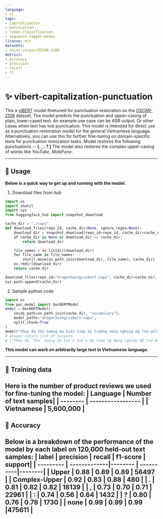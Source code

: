 ```yaml
---
language:
- vi
tags:
- capitalization
- punctuation
- token-classification
- sequence-tagger-model
license: mit
datasets:
- oscar-corpus/OSCAR-2109
metrics:
- accuracy
- precision
- recall
- f1
---
```

# ✨ vibert-capitalization-punctuation
This a [viBERT](https://huggingface.co/FPTAI/vibert-base-cased) model finetuned for punctuation restoration on the [OSCAR-2109](https://huggingface.co/datasets/oscar-corpus/OSCAR-2109) dataset. 
The model predicts the punctuation and upper-casing of plain, lower-cased text. An example use case can be ASR output. Or other cases when text has lost punctuation.
This model is intended for direct use as a punctuation restoration model for the general Vietnamese language. Alternatively, you can use this for further fine-tuning on domain-specific texts for punctuation restoration tasks.
Model restores the following punctuations -- **[. , : ? ]**
The model also restores the complex upper-casing of words like *YouTube*, *MobiFone*.

-----------------------------------------------
## 🚋 Usage

**Below is a quick way to get up and running with the model.**
1. Download files from hub  
```python
import os
import shutil
import sys
from huggingface_hub import snapshot_download

cache_dir = "./capu"
def download_files(repo_id, cache_dir=None, ignore_regex=None):
    download_dir = snapshot_download(repo_id=repo_id, cache_dir=cache_dir, ignore_regex=ignore_regex)
    if cache_dir is None or download_dir == cache_dir:
        return download_dir

    file_names = os.listdir(download_dir)
    for file_name in file_names:
        shutil.move(os.path.join(download_dir, file_name), cache_dir)
    os.rmdir(download_dir)
    return cache_dir

download_files(repo_id="dragonSwing/vibert-capu", cache_dir=cache_dir, ignore_regex=["*.json", "*.bin"])
sys.path.append(cache_dir)
```
2. Sample python code  
```python
import os
from gec_model import GecBERTModel
model = GecBERTModel(
    vocab_path=os.path.join(cache_dir, "vocabulary"),
    model_paths="dragonSwing/vibert-capu",
    split_chunk=True
)
model("theo đó thủ tướng dự kiến tiếp bộ trưởng nông nghiệp mỹ tom wilsack bộ trưởng thương mại mỹ gina raimondo bộ trưởng tài chính janet yellen gặp gỡ thượng nghị sĩ patrick leahy và một số nghị sĩ mỹ khác")
# Always return list of outputs.
# ['Theo đó, Thủ tướng dự kiến tiếp Bộ trưởng Nông nghiệp Mỹ Tom Wilsack, Bộ trưởng Thương mại Mỹ Gina Raimondo, Bộ trưởng Tài chính Janet Yellen, gặp gỡ Thượng nghị sĩ Patrick Leahy và một số nghị sĩ Mỹ khác.']
```
**This model can work on arbitrarily large text in Vietnamese language.**

-----------------------------------------------
## 📡 Training data
Here is the number of product reviews we used for fine-tuning the model:
| Language | Number of text samples|
| -------- | ----------------- |
| Vietnamese  | 5,600,000           |
-----------------------------------------------
## 🎯 Accuracy
Below is a breakdown of the performance of the model by each label on 120,000 held-out text samples:
|  label    |   precision  |  recall | f1-score  | support|
| --------- | -------------|-------- | ----------|--------|
|     **Upper**    |   0.88       | 0.89    |  0.89     |  56497   |
|     **Complex-Upper**    |   0.92       | 0.83    |  0.88     |   480   |
|     **.**    |   0.81       | 0.82    |  0.82     | 18139   |
|    **,**    |   0.73       | 0.70    |  0.71     | 22961   |
|     **:**    |   0.74       | 0.56    |  0.64     |   1432   |
|     **?**    |   0.80       | 0.76    |  0.78     |   1730   |
|     **none**    |   0.99       | 0.99    |  0.99     |475611   |
-----------------------------------------------
